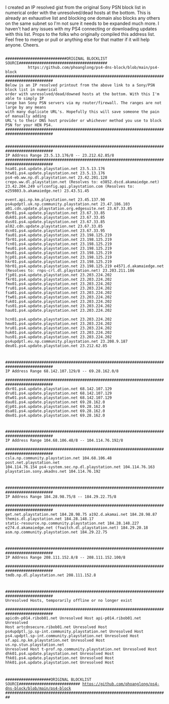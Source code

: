 <p>I created an IP resolved gist from the original Sony PSN block list in numerical order 
	with the unresolved/dead hosts at the bottom. This is already an exhaustive list and 
	blocking one domain also blocks any others on the same subnet so I'm not sure it needs 
	to be expanded much more. I haven't had any issues with my PS4 connecting or downloading 
	updates with this list. Props to the folks who originally compiled this address list. 
	Feel free to merge or pull or anything else for that matter if it will help anyone. 
	Cheers.</p>

<code>
###########################ORIGINAL BLOCKLIST SOURCE#######################################
          https://github.com/phoanglong/ps4-dns-block/blob/main/ps4-block
###########################################################################################
Below is an IP resolved printout from the above link to a Sony/PSN block list in numerical 
order with unresolved/dead/downed hosts at the bottom. With this I'm able to simply IP 
range ban Sony PSN servers via my router/firewall. The ranges are not large by any means 
with many duplicate URL's. Hopefully this will save someone the pain of manually adding 
URL's to their DNS host provider or whichever method you use to block PSN for your HEN PS4.
###########################################################################################


###########################################################################################
                  IP Address Range	23.5.13.176/8 -- 23.212.62.85/8
###########################################################################################
hsa01.ps4.update.playstation.net                                            23.5.13.176
htw01.ps4.update.playstation.net                                            23.5.13.176
ps4-eb.ww.np.dl.playstation.net                                             23.42.201.128
crepo.ww.dl.playstation.net     (Resolves to: e3852.dscd.akamaiedge.net)    23.42.204.249 
urlconfig.api.playstation.com   (Resolves to: e259803.b.akamaiedge.net)     23.43.51.45                    
event.api.np.km.playstation.net                                             23.45.137.90
ps4updptl.uk.np.community.playstation.net                                   23.47.186.103
a01.cdn.update.playstation.org.edgesuite.net                                23.67.33.85
dbr01.ps4.update.playstation.net                                            23.67.33.85
duk01.ps4.update.playstation.net                                            23.67.33.85
dus01.ps4.update.playstation.net                                            23.67.33.85
al02.cdn.update.playstation.net                                             23.67.33.85
dcn01.ps4.update.playstation.net                                            23.67.33.95
fau01.ps4.update.playstation.net                                            23.198.125.219
fbr01.ps4.update.playstation.net                                            23.198.125.219
fcn01.ps4.update.playstation.net                                            23.198.125.219
feu01.ps4.update.playstation.net                                            23.198.125.219
heu01.ps4.update.playstation.net                                            23.198.125.219
hjp01.ps4.update.playstation.net                                            23.198.125.219
hkr01.ps4.update.playstation.net                                            23.198.125.219
hbr01.ps4.update.playstation.net                                            23.198.125.219
e4571.d.akamaiedge.net          (Resolves to: rnps-crl.dl.playstation.net)  23.203.211.186
fjp01.ps4.update.playstation.net                                            23.203.224.202
fkr01.ps4.update.playstation.net                                            23.203.224.202
fmx01.ps4.update.playstation.net                                            23.203.224.202
fru01.ps4.update.playstation.net                                            23.203.224.202
fsa01.ps4.update.playstation.net                                            23.203.224.202
ftw01.ps4.update.playstation.net                                            23.203.224.202
fuk01.ps4.update.playstation.net                                            23.203.224.202
fus01.ps4.update.playstation.net                                            23.203.224.202
hau01.ps4.update.playstation.net                                            23.203.224.202	
hcn01.ps4.update.playstation.net                                            23.203.224.202
hmx01.ps4.update.playstation.net                                            23.203.224.202
hru01.ps4.update.playstation.net                                            23.203.224.202
huk01.ps4.update.playstation.net                                            23.203.224.202
hus01.ps4.update.playstation.net                                            23.203.224.202
ps4updptl.eu.np.community.playstation.net                                   23.208.9.187
deu01.ps4.update.playstation.net                                            23.212.62.85
																			
###########################################################################################
                  IP Address Range	68.142.107.129/8 -- 69.28.162.0/8       
###########################################################################################
dkr01.ps4.update.playstation.net                                            68.142.107.129
dru01.ps4.update.playstation.net                                            68.142.107.129
dtw01.ps4.update.playstation.net                                            68.142.107.129
dau01.ps4.update.playstation.net                                            69.28.162.0
djp01.ps4.update.playstation.net                                            69.28.162.0
dsa01.ps4.update.playstation.net                                            69.28.162.0
dmx01.ps4.update.playstation.net                                            69.28.162.0
																			
																			
###########################################################################################
                IP Address Range	104.68.106.48/8 -- 104.114.76.192/8     
###########################################################################################
csla.np.community.playstation.net                                           104.68.106.48
post.net.playstation.net                                                    104.114.76.154
ps4-system.sec.np.dl.playstation.net                                        104.114.76.163
playstation.sony.akadns.net                                                 104.114.76.192
																			
																			
###########################################################################################
                 IP Address Range	184.28.98.75/8 -- 184.29.22.75/8        
###########################################################################################
get.net.playstation.net                                                     184.28.98.75
a192.d.akamai.net                                                           184.28.98.87
themis.dl.playstation.net                                                   184.28.148.17
static-resource.np.community.playstation.net                                184.28.148.227
e274.d.akamaiedge.net (fswitch.dl.playstation.net)                          184.29.20.18
asm.np.community.playstation.net                                            184.29.22.75
																			
																			
###########################################################################################
                 IP Address Range	208.111.152.8/8 -- 208.111.152.100/8    
###########################################################################################
tmdb.np.dl.playstation.net                                                  208.111.152.8
																			
																			
###########################################################################################
           Unresolved Hosts, temporarily offline or no longer exist         
###########################################################################################
apicdn-p014.ribob01.net                                                     Unresolved Host
api-p014.ribob01.net                                                        Unresolved Host
artcdnsecure.ribob01.net                                                    Unresolved Host
ps4updptl.jp.sp-int.community.playstation.net                               Unresolved Host
ps4.updptl.sp-int.community.playstation.net                                 Unresolved Host
sf.api.np.km.playstation.net                                                Unresolved Host
us.np.stun.playstation.net                                                  Unresolved Host
t-prof.np.community.playstation.net                                         Unresolved Host
dhk01.ps4.update.playstation.net                                            Unresolved Host
fhk01.ps4.update.playstation.net                                            Unresolved Host
hhk01.ps4.update.playstation.net                                            Unresolved Host


####################ORIGINAL BLOCKLIST SOURCE###########################
https://github.com/phoanglong/ps4-dns-block/blob/main/ps4-block
########################################################################
</code>
